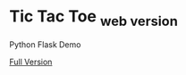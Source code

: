 # Tic Tac Toe <sub>web version</sub>

Python Flask Demo

[Full Version](https://github.com/bugstop/tic-tac-toe-ai-minimax/tree/master/cmd_version)

